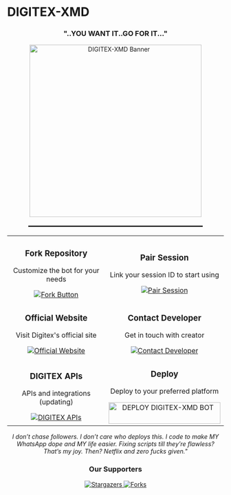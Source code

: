 
# DIGITEX-XMD

<h3 align="center">"..YOU WANT IT..GO FOR IT..."</h3>

<div align="center">
  <img src="https://files.catbox.moe/g7qjxj.png" alt="DIGITEX-XMD Banner" width="400" />
  
  <hr style="width: 80%; margin: 20px auto; border: 0.5px solid #333;" />
</div>



<table align="center">
  <tr>
    <td align="center" width="50%">
      <h3>Fork Repository</h3>
      <p>Customize the bot for your needs</p>
      <a href="https://github.com/Digitexmedia/DIGITEX-XMD/fork">
        <img src="https://img.shields.io/badge/FORK-purple?style=for-the-badge" alt="Fork Button">
      </a>
    </td>
    <td align="center" width="50%">
      <h3>Pair Session</h3>
      <p>Link your session ID to start using</p>
      <a href="https://digitex-xmd-session-site-working.onrender.com">
        <img src="https://img.shields.io/badge/Pair_Session-white?style=for-the-badge" alt="Pair Session">
      </a>
    </td>
  </tr>
  <tr>
    <td align="center" width="50%">
      <h3>Official Website</h3>
      <p>Visit Digitex's official site</p>
      <a href="https://keith-site.vercel.app">
        <img src="https://img.shields.io/badge/Website-ff69b4?style=for-the-badge" alt="Official Website">
      </a>
    </td>
    <td align="center" width="50%">
      <h3>Contact Developer</h3>
      <p>Get in touch with creator</p>
      <a href="https://digitex-site.vercel.app/contact">
        <img src="https://img.shields.io/badge/Contact-green?style=for-the-badge" alt="Contact Developer">
      </a>
    </td>
  </tr>
  <tr>
    <td align="center" width="50%">
      <h3>DIGITEX APIs</h3>
      <p>APIs and integrations (updating)</p>
      <a href="https://apis-digitex.vercel.app/">
        <img src="https://img.shields.io/badge/APIs-blue?style=for-the-badge" alt="DIGITEX APIs">
      </a>
    </td>
    <td align="center" width="50%">
      <h3>Deploy</h3>
      <p>Deploy to your preferred platform</p>
      <a href='https://dashboard.heroku.com/new?template=https://github.com/Digitexmedia/DIGITEX-XMD/tree/main?tab=readme-ov-file' target="_blank"> <img title="DEPLOY DIGITEX-XMD BOT" src="https://img.shields.io/badge/👻_DEPLOY_ON_HEROKU-000000?style=for-the-badge&logo=heroku&logoColor=white&color=FF00FF" width="260" height="50"/>
      </a>
    </td>
  </tr>
</table>



<p align="center">
  <i>I don’t chase followers. I don’t care who deploys this. I code to make MY WhatsApp dope and MY life easier. Fixing scripts till they’re flawless? That’s my joy. Then? Netflix and zero fucks given."</i>
</p>

<div align="center">
  <h3>Our Supporters</h3>
  
  <a href="https://github.com/Digitex/DIGITEX-XMD/stargazers">
    <img src="http://reporoster.com/stars/dark/DIGITEXMEDIA/2FDigitexmedia-XMD" alt="Stargazers">
  </a>
  
  <a href="https://github.com/Digitexmedia/DIGITEX-XMD/network/members">
    <img src="http://reporoster.com/forks/dark/Digitexmedia/DIGITEX-XMD" alt="Forks">
  </a>
</div>
